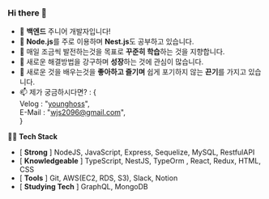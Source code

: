 ### Hi there 👋


- 🔭 **백엔드** 주니어 개발자입니다!
- 🌱 **Node.js**를 주로 이용하며 **Nest.js**도 공부하고 있습니다.
- 👯 매일 조금씩 발전하는것을 목표로 **꾸준히 학습**하는 것을 지향합니다.
- 🤔 새로운 해결방법을 강구하며 **성장**하는 것에 관심이 많습니다.
- 💬 새로운 것을 배우는것을 **좋아하고 즐기며** 쉽게 포기하지 않는 **끈기**를 가지고 있습니다.
- 📫 제가 궁금하시다면? : {  
 Velog : "[younghoss](https://velog.io/@younghoss)",  
 E-Mail : "wjs2096@gmail.com",   
 }  
  
  
🧑‍💻 **Tech Stack**  

- [ **Strong** ] NodeJS, JavaScript, Express, Sequelize, MySQL, RestfulAPI
- [ **Knowledgeable** ] TypeScript,  NestJS,  TypeOrm , React, Redux, HTML, CSS
- [ **Tools** ] Git, AWS(EC2, RDS, S3), Slack, Notion
- [ **Studying Tech** ] GraphQL, MongoDB
